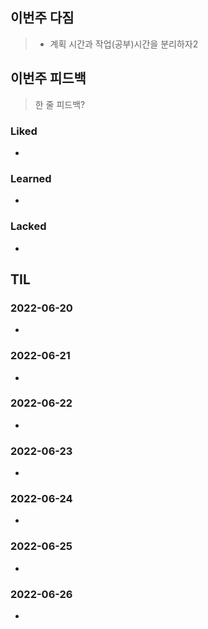## 이번주 다짐
> - 계획 시간과 작업(공부)시간을 분리하자2

## 이번주 피드백
> 한 줄 피드백?

### Liked
- 

### Learned
- 
### Lacked
- 

## TIL
### 2022-06-20
- 

### 2022-06-21
- 

### 2022-06-22
- 

### 2022-06-23
- 

### 2022-06-24
- 

### 2022-06-25
- 

### 2022-06-26
- 
